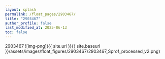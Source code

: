 ```yaml
---
layout: splash
permalink: /float_pages/2903467/
title: "2903467"
author_profile: false
last_modified_at: 2025-06-13
toc: false
---
```

 
2903467
![img-png]({{ site.url }}{{ site.baseurl }}/assets/images/float_figures/2903467/2903467_Sprof_processed_v2.png)